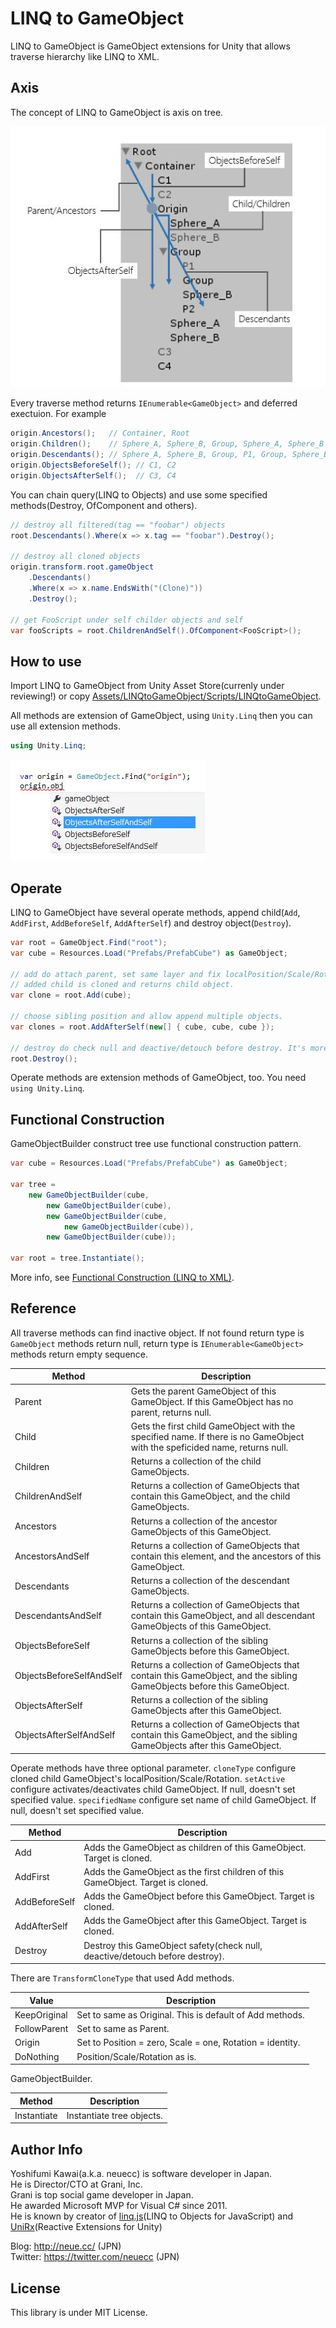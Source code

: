 LINQ to GameObject
===
LINQ to GameObject is GameObject extensions for Unity that allows traverse hierarchy like LINQ to XML.

Axis
---
The concept of LINQ to GameObject is axis on tree.

![](Images/axis.jpg)

Every traverse method returns `IEnumerable<GameObject>` and deferred exectuion. For example

```csharp
origin.Ancestors();   // Container, Root
origin.Children();    // Sphere_A, Sphere_B, Group, Sphere_A, Sphere_B
origin.Descendants(); // Sphere_A, Sphere_B, Group, P1, Group, Sphere_B, P2, Sphere_A, Sphere_B
origin.ObjectsBeforeSelf(); // C1, C2
origin.ObjectsAfterSelf();  // C3, C4
```

You can chain query(LINQ to Objects) and use some specified methods(Destroy, OfComponent and others).

```csharp
// destroy all filtered(tag == "foobar") objects
root.Descendants().Where(x => x.tag == "foobar").Destroy();

// destroy all cloned objects
origin.transform.root.gameObject
    .Descendants()
    .Where(x => x.name.EndsWith("(Clone)"))
    .Destroy();

// get FooScript under self childer objects and self
var fooScripts = root.ChildrenAndSelf().OfComponent<FooScript>(); 
```

How to use
---
Import LINQ to GameObject from Unity Asset Store(currenly under reviewing!) or copy [Assets/LINQtoGameObject/Scripts/LINQtoGameObject](https://github.com/neuecc/LINQ-to-GameObject-for-Unity/tree/master/Assets/LINQtoGameObject/Scripts).

All methods are extension of GameObject, using `Unity.Linq` then you can use all extension methods.

```csharp
using Unity.Linq;
```
![](Images/using.jpg)

Operate
---
LINQ to GameObject have several operate methods, append child(`Add`, `AddFirst`, `AddBeforeSelf`, `AddAfterSelf`) and destroy object(`Destroy`).

```csharp
var root = GameObject.Find("root"); 
var cube = Resources.Load("Prefabs/PrefabCube") as GameObject; 

// add do attach parent, set same layer and fix localPosition/Scale/Rotation.
// added child is cloned and returns child object.
var clone = root.Add(cube);

// choose sibling position and allow append multiple objects.
var clones = root.AddAfterSelf(new[] { cube, cube, cube });  

// destroy do check null and deactive/detouch before destroy. It's more safety.
root.Destroy();
```

Operate methods are extension methods of GameObject, too. You need `using Unity.Linq`.

Functional Construction
---
GameObjectBuilder construct tree use functional construction pattern.

```csharp
var cube = Resources.Load("Prefabs/PrefabCube") as GameObject;

var tree = 
    new GameObjectBuilder(cube,
        new GameObjectBuilder(cube),
        new GameObjectBuilder(cube,
            new GameObjectBuilder(cube)),
        new GameObjectBuilder(cube));

var root = tree.Instantiate();
```

More info, see [Functional Construction (LINQ to XML)](http://msdn.microsoft.com/en-us/library/bb387019.aspx).

Reference
---
All traverse methods can find inactive object. If not found return type is `GameObject` methods return null, return type is `IEnumerable<GameObject>` methods return empty sequence.

Method | Description 
-------| -----------
Parent|Gets the parent GameObject of this GameObject. If this GameObject has no parent, returns null.
Child|Gets the first child GameObject with the specified name. If there is no GameObject with the speficided name, returns null.
Children|Returns a collection of the child GameObjects.
ChildrenAndSelf|Returns a collection of GameObjects that contain this GameObject, and the child GameObjects.
Ancestors|Returns a collection of the ancestor GameObjects of this GameObject.
AncestorsAndSelf|Returns a collection of GameObjects that contain this element, and the ancestors of this GameObject.
Descendants|Returns a collection of the descendant GameObjects.
DescendantsAndSelf|Returns a collection of GameObjects that contain this GameObject, and all descendant GameObjects of this GameObject.
ObjectsBeforeSelf|Returns a collection of the sibling GameObjects before this GameObject.
ObjectsBeforeSelfAndSelf|Returns a collection of GameObjects that contain this GameObject, and the sibling GameObjects before this GameObject.
ObjectsAfterSelf|Returns a collection of the sibling GameObjects after this GameObject.
ObjectsAfterSelfAndSelf|Returns a collection of GameObjects that contain this GameObject, and the sibling GameObjects after this GameObject.

Operate methods have three optional parameter. `cloneType` configure cloned child GameObject's localPosition/Scale/Rotation. `setActive` configure activates/deactivates child GameObject. If null, doesn't set specified value. `specifiedName` configure set name of child GameObject. If null, doesn't set specified value.

Method | Description 
-------| -----------
Add|Adds the GameObject as children of this GameObject. Target is cloned.
AddFirst|Adds the GameObject as the first children of this GameObject. Target is cloned.
AddBeforeSelf|Adds the GameObject before this GameObject. Target is cloned.
AddAfterSelf|Adds the GameObject after this GameObject. Target is cloned.
Destroy|Destroy this GameObject safety(check null, deactive/detouch before destroy).

There are `TransformCloneType` that used Add methods.

Value|Description
-------| -----------
KeepOriginal|Set to same as Original. This is default of Add methods.
FollowParent|Set to same as Parent.
Origin|Set to Position = zero, Scale = one, Rotation = identity.
DoNothing|Position/Scale/Rotation as is.        

GameObjectBuilder.

Method | Description 
-------| -----------
Instantiate|Instantiate tree objects.

Author Info
---
Yoshifumi Kawai(a.k.a. neuecc) is software developer in Japan.  
He is Director/CTO at Grani, Inc.  
Grani is top social game developer in Japan.   
He awarded Microsoft MVP for Visual C# since 2011.  
He is known by creator of [linq.js](http://linqjs.codeplex.com/)(LINQ to Objects for JavaScript) and [UniRx](https://github.com/neuecc/UniRx)(Reactive Extensions for Unity)

Blog: http://neue.cc/ (JPN)  
Twitter: https://twitter.com/neuecc (JPN)

License
---
This library is under MIT License.